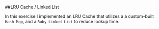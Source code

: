 ##LRU Cache / Linked List

In this exercise I implemented an LRU Cache that utilizes a a custom-built `Hash Map`, and a `Ruby Linked List` to reduce lookup time. 
